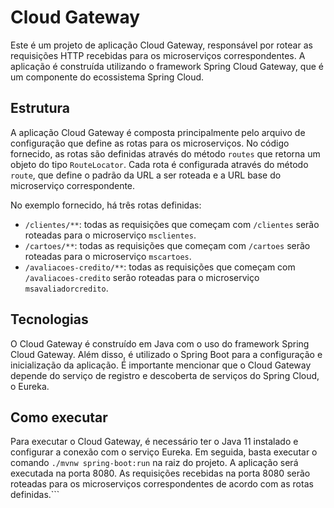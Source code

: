 # Cloud Gateway

Este é um projeto de aplicação Cloud Gateway, responsável por rotear as requisições HTTP recebidas para os microserviços correspondentes. A aplicação é construída utilizando o framework Spring Cloud Gateway, que é um componente do ecossistema Spring Cloud.

## Estrutura

A aplicação Cloud Gateway é composta principalmente pelo arquivo de configuração que define as rotas para os microserviços. No código fornecido, as rotas são definidas através do método `routes` que retorna um objeto do tipo `RouteLocator`. Cada rota é configurada através do método `route`, que define o padrão da URL a ser roteada e a URL base do microserviço correspondente.

No exemplo fornecido, há três rotas definidas:

- `/clientes/**`: todas as requisições que começam com `/clientes` serão roteadas para o microserviço `msclientes`.
- `/cartoes/**`: todas as requisições que começam com `/cartoes` serão roteadas para o microserviço `mscartoes`.
- `/avaliacoes-credito/**`: todas as requisições que começam com `/avaliacoes-credito` serão roteadas para o microserviço `msavaliadorcredito`.

## Tecnologias

O Cloud Gateway é construído em Java com o uso do framework Spring Cloud Gateway. Além disso, é utilizado o Spring Boot para a configuração e inicialização da aplicação. É importante mencionar que o Cloud Gateway depende do serviço de registro e descoberta de serviços do Spring Cloud, o Eureka.

## Como executar

Para executar o Cloud Gateway, é necessário ter o Java 11 instalado e configurar a conexão com o serviço Eureka. Em seguida, basta executar o comando `./mvnw spring-boot:run` na raiz do projeto. A aplicação será executada na porta 8080. As requisições recebidas na porta 8080 serão roteadas para os microserviços correspondentes de acordo com as rotas definidas.```
